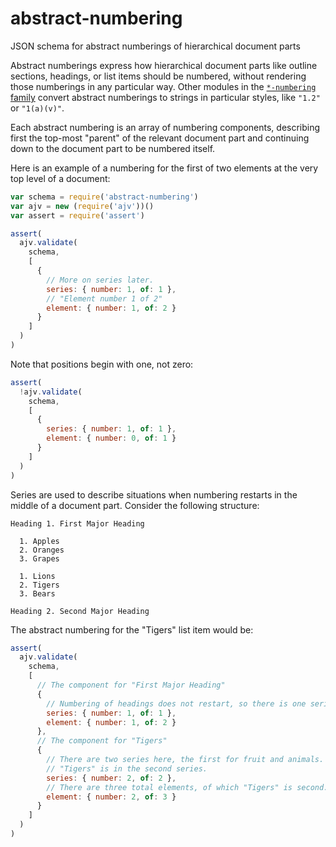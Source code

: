 # abstract-numbering

JSON schema for abstract numberings of hierarchical document parts

Abstract numberings express how hierarchical document parts like outline sections, headings, or list items should be numbered, without rendering those numberings in any particular way.  Other modules in the [`*-numbering` family](https://www.npmjs.com/search?q=-numbering) convert abstract numberings to strings in particular styles, like `"1.2"` or `"1(a)(v)"`.

Each abstract numbering is an array of numbering components, describing first the top-most "parent" of the relevant document part and continuing down to the document part to be numbered itself.

Here is an example of a numbering for the first of two elements at the very top level of a document:

```javascript
var schema = require('abstract-numbering')
var ajv = new (require('ajv'))()
var assert = require('assert')

assert(
  ajv.validate(
    schema,
    [
      {
        // More on series later.
        series: { number: 1, of: 1 },
        // "Element number 1 of 2"
        element: { number: 1, of: 2 }
      }
    ]
  )
)
```

Note that positions begin with one, not zero:

```javascript
assert(
  !ajv.validate(
    schema,
    [
      {
        series: { number: 1, of: 1 },
        element: { number: 0, of: 1 }
      }
    ]
  )
)
```

Series are used to describe situations when numbering restarts in the
middle of a document part. Consider the following structure:

```none
Heading 1. First Major Heading

  1. Apples
  2. Oranges
  3. Grapes

  1. Lions
  2. Tigers
  3. Bears

Heading 2. Second Major Heading
```

The abstract numbering for the "Tigers" list item would be:

```javascript
assert(
  ajv.validate(
    schema,
    [
      // The component for "First Major Heading"
      {
        // Numbering of headings does not restart, so there is one series.
        series: { number: 1, of: 1 },
        element: { number: 1, of: 2 }
      },
      // The component for "Tigers"
      {
        // There are two series here, the first for fruit and animals.
        // "Tigers" is in the second series.
        series: { number: 2, of: 2 },
        // There are three total elements, of which "Tigers" is second.
        element: { number: 2, of: 3 }
      }
    ]
  )
)
```
